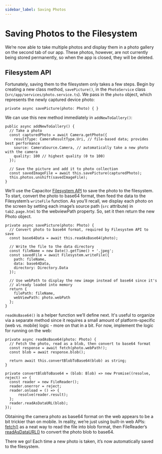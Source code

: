 ```yaml
---
sidebar_label: Saving Photos
---
```


# Saving Photos to the Filesystem

We’re now able to take multiple photos and display them in a photo gallery on the second tab of our app. These photos, however, are not currently being stored permanently, so when the app is closed, they will be deleted.

## Filesystem API

Fortunately, saving them to the filesystem only takes a few steps. Begin by creating a new class method, `savePicture()`, in the `PhotoService` class (`src/app/services/photo.service.ts`). We pass in the `photo` object, which represents the newly captured device photo:

```tsx
private async savePicture(photo: Photo) { }
```

We can use this new method immediately in `addNewToGallery()`:

```tsx
public async addNewToGallery() {
  // Take a photo
  const capturedPhoto = await Camera.getPhoto({
    resultType: CameraResultType.Uri, // file-based data; provides best performance
    source: CameraSource.Camera, // automatically take a new photo with the camera
    quality: 100 // highest quality (0 to 100)
  });

  // Save the picture and add it to photo collection
  const savedImageFile = await this.savePicture(capturedPhoto);
  this.photos.unshift(savedImageFile);
}
```

We’ll use the Capacitor [Filesystem API](https://capacitor.ionicframework.com/docs/apis/filesystem) to save the photo to the filesystem. To start, convert the photo to base64 format, then feed the data to the Filesystem’s `writeFile` function. As you’ll recall, we display each photo on the screen by setting each image’s source path (`src` attribute) in `tab2.page.html` to the webviewPath property. So, set it then return the new Photo object.

```tsx
private async savePicture(photo: Photo) {
  // Convert photo to base64 format, required by Filesystem API to save
  const base64Data = await this.readAsBase64(photo);

  // Write the file to the data directory
  const fileName = new Date().getTime() + '.jpeg';
  const savedFile = await Filesystem.writeFile({
    path: fileName,
    data: base64Data,
    directory: Directory.Data
  });

  // Use webPath to display the new image instead of base64 since it's
  // already loaded into memory
  return {
    filePath: fileName,
    webViewPath: photo.webPath
  };
}
```

`readAsBase64()` is a helper function we’ll define next. It's useful to organize via a separate method since it requires a small amount of platform-specific (web vs. mobile) logic - more on that in a bit. For now, implement the logic for running on the web:

```tsx
private async readAsBase64(photo: Photo) {
  // Fetch the photo, read as a blob, then convert to base64 format
  const response = await fetch(photo.webPath!);
  const blob = await response.blob();

  return await this.convertBlobToBase64(blob) as string;
}

private convertBlobToBase64 = (blob: Blob) => new Promise((resolve, reject) => {
  const reader = new FileReader();
  reader.onerror = reject;
  reader.onload = () => {
      resolve(reader.result);
  };
  reader.readAsDataURL(blob);
});
```

Obtaining the camera photo as base64 format on the web appears to be a bit trickier than on mobile. In reality, we’re just using built-in web APIs: [fetch()](https://developer.mozilla.org/en-US/docs/Web/API/Fetch_API) as a neat way to read the file into blob format, then FileReader’s [readAsDataURL()](https://developer.mozilla.org/en-US/docs/Web/API/FileReader/readAsDataURL) to convert the photo blob to base64.

There we go! Each time a new photo is taken, it’s now automatically saved to the filesystem.
